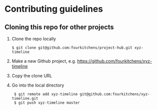 # Contributing guidelines

## Cloning this repo for other projects

1.  Clone the repo locally
    
        $ git clone git@github.com:fourkitchens/project-hub.git xyz-timeline

2. Make a new Github project, e.g. https://github.com/fourkitchens/xyz-timeline
3. Copy the clone URL
4. Go into the local directory

        $ git remote add xyz-timeline git@github.com:fourkitchens/xyz-timeline.git
        $ git push xyz-timeline master
